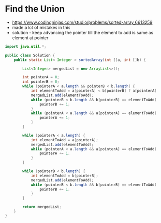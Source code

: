 # Find the Union

- https://www.codingninjas.com/studio/problems/sorted-array_6613259
- made a lot of mistakes in this
- solution - keep advancing the pointer till the element to add is same as element at pointer

```java
import java.util.*;

public class Solution {
    public static List< Integer > sortedArray(int []a, int []b) {

        List<Integer> mergedList = new ArrayList<>();

        int pointerA = 0;
        int pointerB = 0;
        while (pointerA < a.length && pointerB < b.length) {
            int elementToAdd = a[pointerA] < b[pointerB] ? a[pointerA] : b[pointerB];
            mergedList.add(elementToAdd);
            while (pointerB < b.length && b[pointerB] == elementToAdd) {
                pointerB += 1;
            }
            while (pointerA < a.length && a[pointerA] == elementToAdd) {
                pointerA += 1;
            }
        }

        while (pointerA < a.length) {
            int elementToAdd = a[pointerA];
            mergedList.add(elementToAdd);
            while (pointerA < a.length && a[pointerA] == elementToAdd) {
                pointerA += 1;
            }
        }

        while (pointerB < b.length) {
            int elementToAdd = b[pointerB];
            mergedList.add(elementToAdd);
            while (pointerB < b.length && b[pointerB] == elementToAdd) {
                pointerB += 1;
            }
        }

        return mergedList;
    }
}
```

